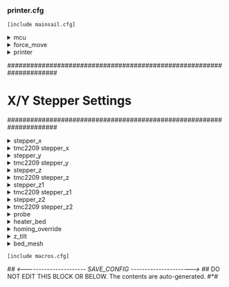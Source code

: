 ### printer.cfg

```
[include mainsail.cfg]
```

<details><summary>mcu</summary>

```
[mcu]
serial: /dev/serial/by-id/usb-Klipper_stm32f446xx_15000E001250335331383820-if00
```
</details>

<details><summary>force_move</summary>

``` 
[force_move]
enable_force_move: True
```
</details>

<details><summary>printer</summary>

``` 

[printer]
kinematics: corexy
max_velocity: 300
max_accel: 3300 #10000                         #Max 4000
max_accel_to_decel: 3300 #10000 #3200                         #Max 4000
max_z_velocity: 15
max_z_accel: 50
square_corner_velocity: 5.0

```
</details>


#####################################################################
#       X/Y Stepper Settings
#####################################################################

<details><summary>stepper_x</summary>

``` 
[stepper_x]
##  B Stepper - Left
##      Connected to MOTOR_0
##  Endstop connected to DIAG_0
step_pin: PF13
dir_pin: PF12
enable_pin: !PF14
rotation_distance: 40
microsteps: 16
full_steps_per_rotation:400  #set to 400 for 0.9 degree stepper
endstop_pin: PG6
position_min: 0
position_endstop: 350
position_max: 350
       
##--------------------------------------------------------------------
homing_speed: 25   #Max 100
homing_retract_dist: 5
homing_positive_dir: true

```
</details>

<details><summary>tmc2209 stepper_x</summary>

``` 

##      Make sure to update below for your relevant driver (2208 or 2209)
[tmc2209 stepper_x]
uart_pin: PC4
interpolate: True
run_current: 1.05 #0.9
hold_current: 0.7
sense_resistor: 0.110
stealthchop_threshold: 0

```
</details>

<details><summary>stepper_y</summary>

``` 


[stepper_y]
##  A Stepper - Right
##  Connected to MOTOR_1
##  Endstop connected to DIAG_1
step_pin: PG0
dir_pin: PG1
enable_pin: !PF15
rotation_distance: 40
microsteps: 16
full_steps_per_rotation:400  #set to 400 for 0.9 degree stepper
endstop_pin: PG9
position_min: 0
position_endstop: 0
position_max: 550
homing_speed: 25  #Max 100
homing_retract_dist: 5
homing_positive_dir: false

```
</details>

<details><summary>tmc2209 stepper_y</summary>

``` 


##      Make sure to update below for your relevant driver (2208 or 2209)
[tmc2209 stepper_y]
uart_pin: PD11
interpolate: True
run_current: 1.05 #0.9
hold_current: 0.7
sense_resistor: 0.110
stealthchop_threshold: 0

```
</details>

<details><summary>stepper_z</summary>

``` 

#####################################################################
#       Z Stepper Settings
#####################################################################

## Z0 Stepper - Left Z Motor
## Z Stepper Socket
##  Endstop connected to DIAG_2
[stepper_z]
step_pin: PF11
dir_pin: !PG3
enable_pin: !PG5
homing_positive_dir: false
# Rotation Distance for TR8x8 = 8, TR8x4 = 4, TR8x2 = 2
rotation_distance: 4
microsteps: 32
full_steps_per_rotation: 200    #200 for 1.8 degree, 400 for 0.9 degree
endstop_pin: PG10
## All builds use same Max Z
position_max: 250
position_min: -2.5
position_endstop = -0.050
##--------------------------------------------------------------------
homing_speed: 8.0 # Leadscrews are slower than 2.4, 10 is a recommended max.
second_homing_speed: 3
homing_retract_dist: 3

```
</details>

<details><summary>tmc2209 stepper_z</summary>

``` 


##      Make sure to update below for your relevant driver (2208 or 2209)
[tmc2209 stepper_z]
uart_pin: PC6
interpolate: true
run_current: 0.8
hold_current: 0.5
sense_resistor: 0.110
stealthchop_threshold: 0

```
</details>

<details><summary>stepper_z1</summary>

``` 


##      Z1 Stepper - Rear Z Motor
##      E0 Stepper Socket
[stepper_z1]
step_pin: PG4
dir_pin: !PC1
enable_pin: !PA0
## Remember to mirror these changes in stepper_z and stepper_z2! (there are three motors)
rotation_distance: 4
microsteps: 32
full_steps_per_rotation: 200    #200 for 1.8 degree, 400 for 0.9 degree

```
</details>

<details><summary>tmc2209 stepper_z1</summary>

``` 

##      Make sure to update below for your relevant driver (2208 or 2209)
[tmc2209 stepper_z1]
uart_pin: PC7
interpolate: true
run_current: 0.8
hold_current: 0.5
sense_resistor: 0.110
stealthchop_threshold: 0

```
</details>

<details><summary>stepper_z2</summary>

``` 


##      Z2 Stepper - Right Rear Z Motor
##      E1 Stepper Socket
[stepper_z2]
step_pin: PF9
dir_pin: PF10
enable_pin: !PG2
## Remember to mirror these changes in stepper_z and stepper_z1! (there are three motors)
rotation_distance: 4
microsteps: 32
full_steps_per_rotation: 200    #200 for 1.8 degree, 400 for 0.9 degree

```
</details>

<details><summary>tmc2209 stepper_z2</summary>

``` 


[tmc2209 stepper_z2]
uart_pin: PF2
interpolate: true
run_current: 0.8
hold_current: 0.5
sense_resistor: 0.110
stealthchop_threshold: 0

```
</details>

<details><summary>probe</summary>

``` 


[probe]
pin: PG12
x_offset: 0
y_offset: 25.0
z_offset: -3
speed: 10.0
samples: 3
samples_result: median
sample_retract_dist: 3.0
samples_tolerance: 0.006
samples_tolerance_retries: 3


```
</details>

<details><summary>heater_bed</summary>

``` 

#####################################################################
#   Bed Heater
#####################################################################

[heater_bed]
heater_pin: PA1
sensor_type: Generic 3950
sensor_pin: PF3
max_power: 0.6
min_temp: 0
max_temp: 120
control: pid
pid_kp: 58.437
pid_ki: 2.347
pid_kd: 363.769


```
</details>

<details><summary>homing_override</summary>

``` 

#####################################################################
#   Homing override
#####################################################################


[homing_override]
axes: xyz
gcode:
    {% set home_all = 'X' not in params and 'Y' not in params and 'Z' not in params %}
    {% if home_all or 'Y' in params %}
        G28 Y
    {% endif %}
    {% if home_all or 'X' in params %}
        G28 X
    {% endif %}
    G0 X103 Y334 F6000
    {% if home_all or 'Z' in params %}
        G28 Z
    {% endif %}

```
[include toolchanger.cfg]
```

```
</details>

<details><summary>z_tilt</summary>

``` 

[z_tilt]
z_positions:
    -50, 340
    405,340
    405,-24
points:
       40, 5
       165, 265
       290, 5
speed: 300
horizontal_move_z: 10
retries: 5
retry_tolerance: 0.01250

```
</details>

<details><summary>bed_mesh</summary>

``` 

[bed_mesh]
speed: 300
horizontal_move_z: 5
mesh_min: 30,20
mesh_max: 290,265
fade_end: 10.0
probe_count: 5,5
algorithm: bicubic
zero_reference_position:150,150
#relative_reference_index: 12

```
</details>

```
[include macros.cfg]
```

#*# <---------------------- SAVE_CONFIG ---------------------->
#*# DO NOT EDIT THIS BLOCK OR BELOW. The contents are auto-generated.
#*#
